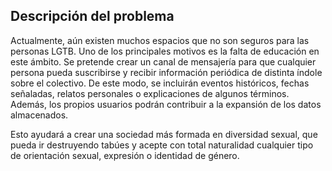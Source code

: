## Descripción del problema

Actualmente, aún existen muchos espacios que no son seguros para las personas LGTB. Uno de los principales motivos es la falta de educación en este ámbito. Se pretende crear un canal de mensajería para que cualquier persona pueda suscribirse y recibir información periódica de distinta índole sobre el colectivo. De este modo, se incluirán eventos históricos, fechas señaladas, relatos personales o explicaciones de algunos términos. Además, los propios usuarios podrán contribuir a la expansión de los datos almacenados.

Esto ayudará a crear una sociedad más formada en diversidad sexual, que pueda ir destruyendo tabúes y acepte con total naturalidad cualquier tipo de orientación sexual, expresión o identidad de género.
